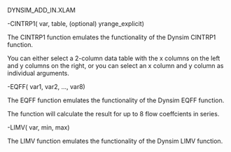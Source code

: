 
DYNSIM_ADD_IN.XLAM



-CINTRP1( var, table, (optional) yrange_explicit)

The CINTRP1 function emulates the functionality of the Dynsim CINTRP1 function.

You can either select a 2-column data table with the x columns on the left and y columns on the right, or you can select an x column and y column as individual arguments.



-EQFF( var1, var2, ..., var8)

The EQFF function emulates the functionality of the Dynsim EQFF function.

The function will calculate the result for up to 8 flow coeffcients in series.


-LIMV( var, min, max)


The LIMV function emulates the functionality of the Dynsim LIMV function.





 
 